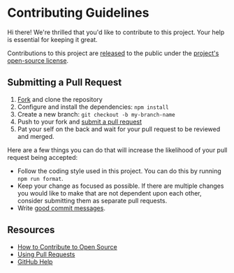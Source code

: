 # Contributing Guidelines

Hi there! We're thrilled that you'd like to contribute to this project. Your help is essential for keeping it great.

Contributions to this project are [released](https://help.github.com/articles/github-terms-of-service/#6-contributions-under-repository-license) to the public under the [project's open-source license](../LICENSE).

## Submitting a Pull Request

1. [Fork](https://github.com/actions/labeler/fork) and clone the repository
1. Configure and install the dependencies: `npm install`
1. Create a new branch: `git checkout -b my-branch-name`
1. Push to your fork and [submit a pull request](https://github.com/actions/labeler/compare)
1. Pat your self on the back and wait for your pull request to be reviewed and merged.

Here are a few things you can do that will increase the likelihood of your pull request being accepted:

- Follow the coding style used in this project. You can do this by running `npm run format`.
- Keep your change as focused as possible. If there are multiple changes you would like to make that are not dependent upon each other, consider submitting them as separate pull requests.
- Write [good commit messages](http://tbaggery.com/2008/04/19/a-note-about-git-commit-messages.html).

## Resources

- [How to Contribute to Open Source](https://opensource.guide/how-to-contribute/)
- [Using Pull Requests](https://help.github.com/articles/about-pull-requests/)
- [GitHub Help](https://help.github.com)
